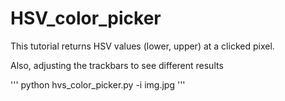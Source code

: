 # HSV_color_picker

This tutorial returns HSV values (lower, upper) at a clicked pixel. 

Also, adjusting the trackbars to see different results

''' 
python hvs_color_picker.py -i img.jpg
'''
